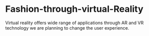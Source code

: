 # Fashion-through-virtual-Reality
Virtual reality offers wide range of applications through AR and VR technology we are planning to change the user experience.
